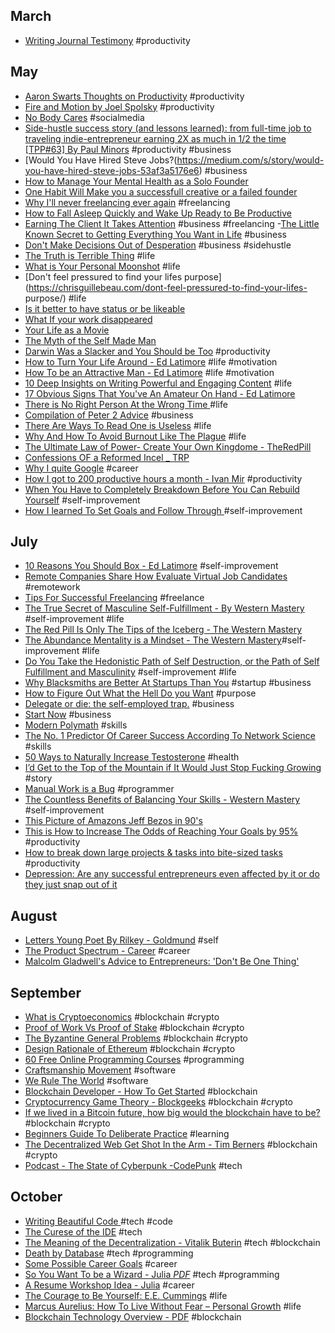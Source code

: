 ## March
- [Writing Journal Testimony](https://www.lds.org/ensign/2008/04/my-journal-my-testimony?lang=eng) #productivity
## May
- [Aaron Swarts Thoughts on Productivity](http://www.aaronsw.com/weblog/productivity) #productivity
- [Fire and Motion by Joel Spolsky](https://www.joelonsoftware.com/2002/01/06/fire-and-motion/) #productivity
- [No Body Cares](http://florentcrivello.com/index.php/2018/05/20/nobody-cares/) #socialmedia
- [Side-hustle success story (and lessons learned): from full-time job to traveling indie-entrepreneur earning 2X as much in 1/2 the time [TPP#63] By Paul Minors](https://paulminors.com/side-hustle-success-story/) #productivity #business
- [Would You Have Hired Steve Jobs?(https://medium.com/s/story/would-you-have-hired-steve-jobs-53af3a5176e6) #business
- [How to Manage Your Mental Health as a Solo Founder](https://medium.com/@robynvinter/how-to-manage-your-mental-health-as-a-solo-founder-e1305ceac1da)
- [One Habit Will Make you a successfull creative or a failed founder](https://medium.com/swlh/one-habit-will-make-you-a-successful-creative-or-a-failed-founder-cc4e2d0db66f) 
- [Why I'll never freelancing ever again](https://medium.com/swlh/why-ill-never-f-freelance-ever-again-4325889492df) #freelancing
- [How to Fall Asleep Quickly and Wake Up Ready to Be Productive](https://betterhumans.coach.me/how-to-fall-asleep-quickly-and-wake-up-ready-to-be-productive-cd7eadad010d)
- [Earning The Client It Takes Attention](https://medium.com/@jhubbel/earning-the-client-it-takes-attention-8b95178cde19) #business #freelancing
-[The Little Known Secret to Getting Everything You Want in Life](https://medium.com/the-mission/a-little-known-secret-to-getting-everything-you-want-in-life-1264612d4c4d) #business
- [Don't Make Decisions Out of Desperation](https://chrisguillebeau.com/dont-make-decisions-out-of-desperation/) #business #sidehustle
- [The Truth is Terrible Thing](https://chrisguillebeau.com/the-truth-is-a-terrible-thing/) #life
- [What is Your Personal Moonshot](https://chrisguillebeau.com/what-is-your-personal-moonshot/) #life
- [Don't feel pressured to find your lifes purpose](https://chrisguillebeau.com/dont-feel-pressured-to-find-your-lifes- purpose/) #life
- [Is it better to have status or be likeable](https://chrisguillebeau.com/is-it-better-to-have-status-or-be-likable/)
- [What If your work disappeared](https://chrisguillebeau.com/what-if-your-work-disappeared/)
- [Your Life as a Movie](https://chrisguillebeau.com/your-life-as-a-movie)
- [The Myth of the Self Made Man](https://chrisguillebeau.com/the-myth-of-the-self-made-man/)
- [Darwin Was a Slacker and You Should be Too](http://nautil.us/issue/46/balance/darwin-was-a-slacker-and-you-should-be-too) #productivity
- [How to Turn Your Life Around - Ed Latimore](https://edlatimore.com/how-to-turn-your-life-around/) #life #motivation
- [How To be an Attractive Man - Ed Latimore](https://edlatimore.com/how-to-be-an-attractive-man/) #life #motivation
- [10 Deep Insights on Writing Powerful and Engaging Content](https://edlatimore.com/10-deep-insights-on-writing-powerful-and-engaging-content/) #life
- [17 Obvious Signs That You've An Amateur On Hand - Ed Latimore](https://edlatimore.com/17-obvious-signs-that-youve-got-an-amateur-on-hand/)
- [There is No Right Person At the Wrong Time ](https://medium.com/@krisgage/there-is-no-right-person-wrong-time-494e8778d0ed) #life
- [Compilation of Peter 2 Advice](https://www.thefastlaneforum.com/community/threads/compilation-of-peter2-advice-must-read.18928/) #business
- [There Are Ways To Read One is Useless](https://medium.com/personal-growth/there-are-two-ways-to-read-one-is-useless-cc152cf4f51b) #life
- [Why And How To Avoid Burnout Like The Plague](https://theascent.pub/why-and-how-to-avoid-burnout-like-the-plague-d66a74ffac20) #life 
- [The Ultimate Law of Power- Create Your Own Kingdome - TheRedPill](https://www.reddit.com/r/TheRedPill/comments/8syo86/the_ultimate_law_of_power_create_your_own_kingdom/)
- [Confessions OF a Reformed Incel _ TRP](https://whoism3.wordpress.com/2012/11/17/confessions-of-a-reformed-incel/)
- [Why I quite Google](https://mtlynch.io/why-i-quit-google/) #career
- [How I got to 200 productive hours a month - Ivan Mir](https://www.indiehackers.com/@ivm/a8fff164a9) #productivity
- [When You Have to Completely Breakdown Before You Can Rebuild Yourself](http://www.theemotionmachine.com/when-you-have-to-completely-breakdown-before-you-can-rebuild-yourself/) #self-improvement
- [How I learned To Set Goals and Follow Through ](https://www.reddit.com/r/NonZeroDay/comments/8j3lo5/how_i_learned_to_set_goals_and_follow_through/) #self-improvement
 ## July
- [10 Reasons You Should Box - Ed Latimore](https://edlatimore.com/10-reasons-you-should-box/) #self-improvement
- [Remote Companies Share How Evaluate Virtual Job Candidates](https://remote.co/remote-companies-share-how-evaluate-virtual-job-candidates) #remotework
- [Tips For Successful Freelancing](https://www.reddit.com/r/typicalprogrammer/comments/66ve5c/tips_for_successful_freelancing/) #freelance
- [The True Secret of Masculine Self-Fulfillment - By Western Mastery](http://www.westernmastery.com/2018/07/05/secret-masculine-fulfillment/) #self-improvement #life
- [The Red Pill Is Only The Tips of the Iceberg - The Western Mastery](http://www.westernmastery.com/2017/05/27/the-red-pill-is-only-the-tip-of-the-iceberg/)
- [The Abundance Mentality is a Mindset - The Western Mastery](http://www.westernmastery.com/2017/05/21/the-abundance-mentality-is-a-life-mindset/)#self-improvement #life
- [Do You Take the Hedonistic Path of Self Destruction, or the Path of Self Fulfillment and Masculinity](http://www.westernmastery.com/2017/05/07/take-hedonistic-path-self-destruction-path-self-fulfillment-masculinity/) #self-improvement #life
- [Why Blacksmiths are Better At Startups Than You](https://medium.com/swlh/why-blacksmiths-are-better-at-startups-than-you-dcbffe5c004c) #startup #business
- [How to Figure Out What the Hell Do you Want](https://medium.com/the-mission/how-to-figure-out-what-the-hell-you-want-to-do-with-your-life-11093936a4ba) #purpose
- [Delegate or die: the self-employed trap.](https://sivers.org/delegate) #business
- [Start Now](https://sivers.org/startnow) #business
- [Modern Polymath](https://medium.com/the-mission/modern-polymath-81f882ce52db) #skills
- [The No. 1 Predictor Of Career Success According To Network Science](https://medium.com/the-mission/the-number-one-predictor-of-career-success-according-to-network-science) #skills
- [50 Ways to Naturally Increase Testosterone](https://alexanderjuanantoniocortes.com/50-ways-to-naturally-increase-testosterone/) #health
- [I’d Get to the Top of the Mountain if It Would Just Stop Fucking Growing](https://medium.com/cuepoint/id-get-to-the-top-of-the-mountain-if-it-would-just-stop-fucking-growing-252af2a6504b) #story
- [Manual Work is a Bug](https://queue.acm.org/detail.cfm?id=3197520) #programmer
- [The Countless Benefits of Balancing Your Skills - Western Mastery](http://www.westernmastery.com/2017/01/19/the-countless-benefits-of-balancing-your-skills/) #self-improvement
- [This Picture of Amazons Jeff Bezos in 90's](https://medium.com/@thiagoko/this-picture-of-amazons-jeff-bezos-in-the-90-s-will-help-you-gain-some-much-needed-perspective-685e8a412548?sk=08f5c9413ffbd1131d6e10c354547644)
- [This is How to Increase The Odds of Reaching Your Goals by 95%](https://medium.com/the-mission/the-accountability-effect-a-simple-way-to-achieve-your-goals-and-boost-your-performance-8a07c76ef53a) #productivity
- [How to break down large projects & tasks into bite-sized tasks](https://blog.amazingmarvin.com/break-large-projects-tasks-bite-sized-tasks/) #productivity
- [Depression: Are any successful entrepreneurs even affected by it or do they just snap out of it ](https://www.thefastlaneforum.com/community/threads/depression-are-any-successful-entrepreneurs-even-affected-by-it-or-do-they-just-snap-out-of-it.83638/)
## August
- [Letters Young Poet By Rilkey - Goldmund](https://goldmundunleashed.com/letters-young-poet-rilke/) #self
- [The Product Spectrum - Career](https://medium.com/my-thoughts-7/the-product-spectrum-bb2084b6f5b3) #career
- [Malcolm Gladwell's Advice to Entrepreneurs: 'Don't Be One Thing'](https://www.entrepreneur.com/article/317458)
## September
- [What is Cryptoeconomics](https://blockgeeks.com/guides/what-is-cryptoeconomics/) #blockchain #crypto
- [Proof of Work Vs Proof of Stake](https://blockgeeks.com/guides/proof-of-work-vs-proof-of-stake/) #blockchain #crypto
- [The Byzantine General Problems](https://medium.com/all-things-ledger/the-byzantine-generals-problem-168553f31480) #blockchain #crypto
- [Design Rationale of Ethereum](https://github.com/ethereum/wiki/wiki/Design-Rationale) #blockchain #crypto
- [60 Free Online Programming Courses](https://medium.com/quick-code/60-free-online-programming-courses-you-must-take-this-week-ccf939e442f5) #programming
- [Craftsmanship Movement](https://blog.cleancoder.com/uncle-bob/2018/08/28/CraftsmanshipMovement.html) #software
- [We Rule The World](https://blog.cleancoder.com/uncle-bob/2014/11/15/WeRuleTheWorld.html) #software
- [Blockchain Developer - How To Get Started](https://dev.to/air1/blockchain-developer---how-to-get-started-ai2) #blockchain
- [Cryptocurrency Game Theory - Blockgeeks](https://blockgeeks.com/guides/cryptocurrency-game-theory/) #blockchain #crypto
- [If we lived in a Bitcoin future, how big would the blockchain have to be?](https://hackernoon.com/if-we-lived-in-a-bitcoin-future-how-big-would-the-blockchain-have-to-be-bd07b282416f) #blockchain #crypto
- [Beginners Guide To Deliberate Practice](https://jamesclear.com/beginners-guide-deliberate-practice) #learning
- [The Decentralized Web Get Shot In the Arm - Tim Berners](https://www.adweek.com/digital/the-decentralized-web-gets-a-shot-in-the-arm-from-tim-berners-lees-new-platform-solid/) #blockchain #crypto
- [Podcast - The State of Cyberpunk -CodePunk](https://codepunk.io/codepunk-028-the-state-of-cyberpunk/) #tech
## October
- [Writing Beautiful Code ](https://dev.to/restoreddev/writing-beautiful-code-10p6) #tech #code
- [The Curese of the IDE](https://dev.to/codemouse92/the-curse-of-the-ide-3j7n) #tech
- [The Meaning of the Decentralization - Vitalik Buterin](https://medium.com/@VitalikButerin/the-meaning-of-decentralization-a0c92b76a274) #tech #blockchain
- [Death by Database](https://ovid.github.io/articles/death-by-database.html) #tech #programming
- [Some Possible Career Goals](https://jvns.ca/blog/2018/09/30/some-possible-career-goals/) #career
- [So You Want To be a Wizard - Julia *PDF*](https://jvns.ca/wizard-zine.pdf) #tech #programming
- [A Resume Workshop Idea - Julia](https://jvns.ca/blog/2014/02/23/a-resume-workshop-idea/) #career
- [The Courage to Be Yourself: E.E. Cummings](https://www.brainpickings.org/2017/09/25/e-e-cummings-advice/) #life
- [Marcus Aurelius: How To Live Without Fear – Personal Growth](https://medium.com/personal-growth/marcus-aurelius-how-to-live-without-fear-40f7a16b6515) #life
- [Blockchain Technology Overview - PDF](https://nvlpubs.nist.gov/nistpubs/ir/2018/NIST.IR.8202.pdf) #blockchain

